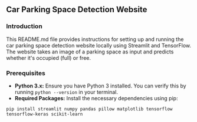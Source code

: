 ## Car Parking Space Detection Website

### Introduction

This README.md file provides instructions for setting up and running the car parking space detection website locally using Streamlit and TensorFlow. The website takes an image of a parking space as input and predicts whether it's occupied (full) or free.

### Prerequisites

- **Python 3.x:** Ensure you have Python 3 installed. You can verify this by running `python --version` in your terminal.
- **Required Packages:** Install the necessary dependencies using pip:
```
pip install streamlit numpy pandas pillow matplotlib tensorflow tensorflow-keras scikit-learn
```
